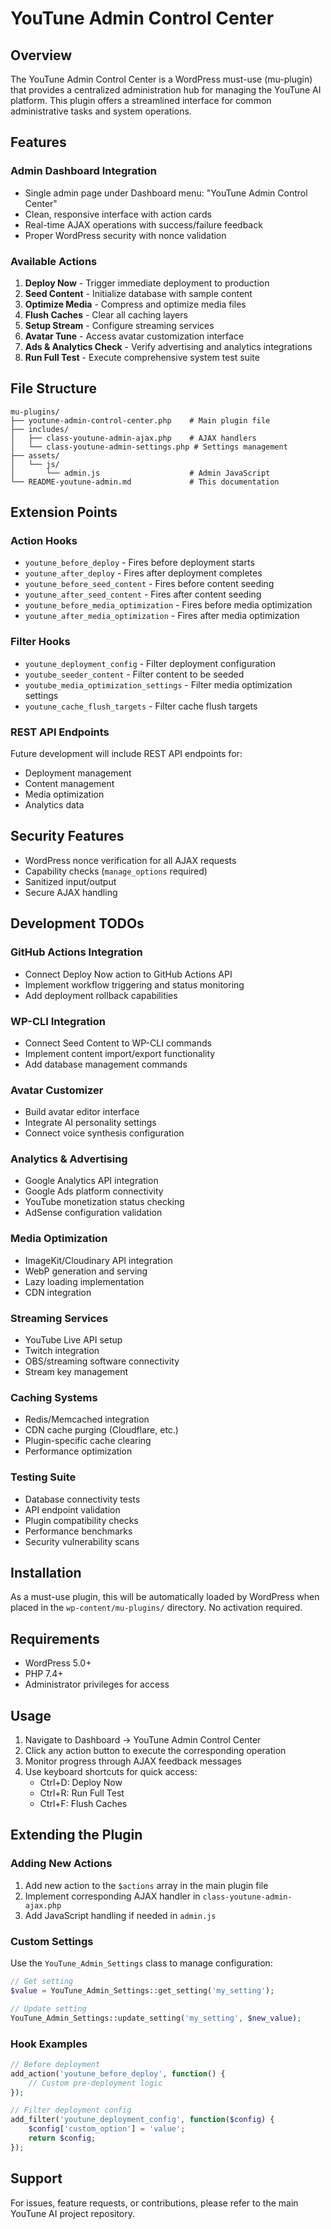 # YouTune Admin Control Center

## Overview

The YouTune Admin Control Center is a WordPress must-use (mu-plugin) that provides a centralized administration hub for managing the YouTune AI platform. This plugin offers a streamlined interface for common administrative tasks and system operations.

## Features

### Admin Dashboard Integration
- Single admin page under Dashboard menu: "YouTune Admin Control Center"
- Clean, responsive interface with action cards
- Real-time AJAX operations with success/failure feedback
- Proper WordPress security with nonce validation

### Available Actions

1. **Deploy Now** - Trigger immediate deployment to production
2. **Seed Content** - Initialize database with sample content
3. **Optimize Media** - Compress and optimize media files
4. **Flush Caches** - Clear all caching layers
5. **Setup Stream** - Configure streaming services
6. **Avatar Tune** - Access avatar customization interface
7. **Ads & Analytics Check** - Verify advertising and analytics integrations
8. **Run Full Test** - Execute comprehensive system test suite

## File Structure

```
mu-plugins/
├── youtune-admin-control-center.php    # Main plugin file
├── includes/
│   ├── class-youtune-admin-ajax.php    # AJAX handlers
│   └── class-youtune-admin-settings.php # Settings management
├── assets/
│   └── js/
│       └── admin.js                    # Admin JavaScript
└── README-youtune-admin.md             # This documentation
```

## Extension Points

### Action Hooks
- `youtune_before_deploy` - Fires before deployment starts
- `youtune_after_deploy` - Fires after deployment completes
- `youtune_before_seed_content` - Fires before content seeding
- `youtune_after_seed_content` - Fires after content seeding
- `youtune_before_media_optimization` - Fires before media optimization
- `youtune_after_media_optimization` - Fires after media optimization

### Filter Hooks
- `youtune_deployment_config` - Filter deployment configuration
- `youtube_seeder_content` - Filter content to be seeded
- `youtube_media_optimization_settings` - Filter media optimization settings
- `youtune_cache_flush_targets` - Filter cache flush targets

### REST API Endpoints
Future development will include REST API endpoints for:
- Deployment management
- Content management
- Media optimization
- Analytics data

## Security Features

- WordPress nonce verification for all AJAX requests
- Capability checks (`manage_options` required)
- Sanitized input/output
- Secure AJAX handling

## Development TODOs

### GitHub Actions Integration
- Connect Deploy Now action to GitHub Actions API
- Implement workflow triggering and status monitoring
- Add deployment rollback capabilities

### WP-CLI Integration
- Connect Seed Content to WP-CLI commands
- Implement content import/export functionality
- Add database management commands

### Avatar Customizer
- Build avatar editor interface
- Integrate AI personality settings
- Connect voice synthesis configuration

### Analytics & Advertising
- Google Analytics API integration
- Google Ads platform connectivity
- YouTube monetization status checking
- AdSense configuration validation

### Media Optimization
- ImageKit/Cloudinary API integration
- WebP generation and serving
- Lazy loading implementation
- CDN integration

### Streaming Services
- YouTube Live API setup
- Twitch integration
- OBS/streaming software connectivity
- Stream key management

### Caching Systems
- Redis/Memcached integration
- CDN cache purging (Cloudflare, etc.)
- Plugin-specific cache clearing
- Performance optimization

### Testing Suite
- Database connectivity tests
- API endpoint validation
- Plugin compatibility checks
- Performance benchmarks
- Security vulnerability scans

## Installation

As a must-use plugin, this will be automatically loaded by WordPress when placed in the `wp-content/mu-plugins/` directory. No activation required.

## Requirements

- WordPress 5.0+
- PHP 7.4+
- Administrator privileges for access

## Usage

1. Navigate to Dashboard → YouTune Admin Control Center
2. Click any action button to execute the corresponding operation
3. Monitor progress through AJAX feedback messages
4. Use keyboard shortcuts for quick access:
   - Ctrl+D: Deploy Now
   - Ctrl+R: Run Full Test
   - Ctrl+F: Flush Caches

## Extending the Plugin

### Adding New Actions

1. Add new action to the `$actions` array in the main plugin file
2. Implement corresponding AJAX handler in `class-youtune-admin-ajax.php`
3. Add JavaScript handling if needed in `admin.js`

### Custom Settings

Use the `YouTune_Admin_Settings` class to manage configuration:

```php
// Get setting
$value = YouTune_Admin_Settings::get_setting('my_setting');

// Update setting  
YouTune_Admin_Settings::update_setting('my_setting', $new_value);
```

### Hook Examples

```php
// Before deployment
add_action('youtune_before_deploy', function() {
    // Custom pre-deployment logic
});

// Filter deployment config
add_filter('youtune_deployment_config', function($config) {
    $config['custom_option'] = 'value';
    return $config;
});
```

## Support

For issues, feature requests, or contributions, please refer to the main YouTune AI project repository.